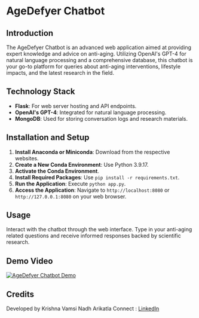 # AgeDefyer Chatbot

## Introduction
The AgeDefyer Chatbot is an advanced web application aimed at providing expert knowledge and advice on anti-aging. Utilizing OpenAI's GPT-4 for natural language processing and a comprehensive database, this chatbot is your go-to platform for queries about anti-aging interventions, lifestyle impacts, and the latest research in the field.

## Technology Stack
- **Flask**: For web server hosting and API endpoints.
- **OpenAI's GPT-4**: Integrated for natural language processing.
- **MongoDB**: Used for storing conversation logs and research materials.

## Installation and Setup
1. **Install Anaconda or Miniconda**: Download from the respective websites.
2. **Create a New Conda Environment**: Use Python 3.9.17.
3. **Activate the Conda Environment**.
4. **Install Required Packages**: Use `pip install -r requirements.txt`.
5. **Run the Application**: Execute `python app.py`.
6. **Access the Application**: Navigate to `http://localhost:8080` or `http://127.0.0.1:8080` on your web browser.

## Usage
Interact with the chatbot through the web interface. Type in your anti-aging related questions and receive informed responses backed by scientific research.

## Demo Video
[![AgeDefyer Chatbot Demo](http://img.youtube.com/vi/O612gDisdGk/0.jpg)](http://www.youtube.com/watch?v=O612gDisdGk "AgeDefyer Chatbot Demo")

## Credits
Developed by Krishna Vamsi Nadh Arikatla
Connect : [LinkedIn](https://www.linkedin.com/in/krishnavamsinadh/)